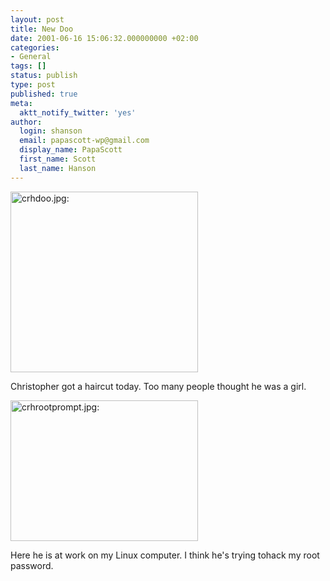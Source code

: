 ```yaml
---
layout: post
title: New Doo
date: 2001-06-16 15:06:32.000000000 +02:00
categories:
- General
tags: []
status: publish
type: post
published: true
meta:
  aktt_notify_twitter: 'yes'
author:
  login: shanson
  email: papascott-wp@gmail.com
  display_name: PapaScott
  first_name: Scott
  last_name: Hanson
---
```

<p><img src="http://www.papascott.de/wordpress/wp-content/uploads/2001/06/crhdoo.jpg" height="289" width="300" border="0" alt="crhdoo.jpg: " /></p>
<p>Christopher got a haircut today. Too many people thought he was a girl.</p>
<p><img src="http://www.papascott.de/wordpress/wp-content/uploads/2001/06/crhrootprompt.jpg" height="225" width="300" border="0" alt="crhrootprompt.jpg: " /></p>
<p>Here he is at work on my Linux computer. I think he's trying tohack my root password.</p>

